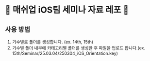 # 🍏 매쉬업 iOS팀 세미나 자료 레포 🍏
## 사용 방법
1. 기수별로 폴더를 생성합니다. (ex. 14th, 15th)
2. 기수별 폴더 내부에 카테고리별 폴더를 생성한 후 파일을 업로드 합니다.(ex. 15th/Seminar/25.03.04/250304_iOS_Orientation.key)

